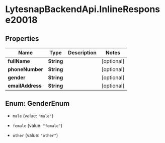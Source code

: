 # LytesnapBackendApi.InlineResponse20018

## Properties

Name | Type | Description | Notes
------------ | ------------- | ------------- | -------------
**fullName** | **String** |  | [optional] 
**phoneNumber** | **String** |  | [optional] 
**gender** | **String** |  | [optional] 
**emailAddress** | **String** |  | [optional] 



## Enum: GenderEnum


* `male` (value: `"male"`)

* `female` (value: `"female"`)

* `other` (value: `"other"`)




